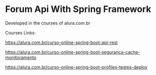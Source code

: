 # Forum Api With Spring Framework

Developed in the courses of alura.com.br

Courses Links:

https://alura.com.br/curso-online-spring-boot-api-rest

https://alura.com.br/curso-online-spring-boot-seguranca-cache-monitoramento

https://alura.com.br/curso-online-spring-boot-profiles-testes-deploy
